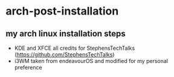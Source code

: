# arch-post-installation

## my arch linux installation steps
- KDE and XFCE all credits for StephensTechTalks (https://github.com/StephensTechTalks)
- i3WM taken from endeavourOS and modified for my personal preference
